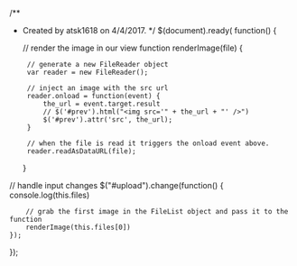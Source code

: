 /**
 * Created by atsk1618 on 4/4/2017.
 */
$(document).ready( function() {

    // render the image in our view
    function renderImage(file) {

        // generate a new FileReader object
        var reader = new FileReader();

        // inject an image with the src url
        reader.onload = function(event) {
            the_url = event.target.result
            // $('#prev').html("<img src='" + the_url + "' />")
            $('#prev').attr('src', the_url);
        }

        // when the file is read it triggers the onload event above.
        reader.readAsDataURL(file);
    }


// handle input changes
    $("#upload").change(function() {
        console.log(this.files)

        // grab the first image in the FileList object and pass it to the function
        renderImage(this.files[0])
    });


});